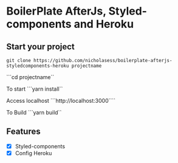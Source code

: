 # BoilerPlate AfterJs, Styled-components and Heroku

## Start your project

`git clone https://github.com/nicholasess/boilerplate-afterjs-styledcomponents-heroku projectname`

```cd projectname``

To start
```yarn install``

Access localhost
```http://localhost:3000````

To Build
```yarn build``

## Features

* [x] Styled-components
* [x] Config Heroku

```

```
